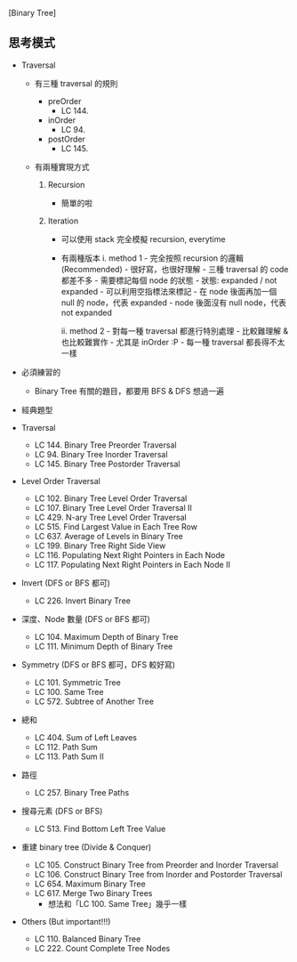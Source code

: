 [Binary Tree]

## 思考模式
- Traversal
    - 有三種 traversal 的規則
        - preOrder
            - LC 144.
        - inOrder
            - LC 94.
        - postOrder
            - LC 145.
    
    - 有兩種實現方式
        1. Recursion
            - 簡單的啦
               
        2. Iteration 
            - 可以使用 stack 完全模擬 recursion, everytime
            - 有兩種版本 
                i. method 1 
                    - 完全按照 recursion 的邏輯 (Recommended)
                    - 很好寫，也很好理解
                    - 三種 traversal 的 code 都差不多
                    - 需要標記每個 node 的狀態
                        - 狀態: expanded / not expanded
                        - 可以利用空指標法來標記
                            - 在 node 後面再加一個 null 的 node，代表 expanded
                            - node 後面沒有 null node，代表 not expanded

                ii. method 2
                    - 對每一種 traversal 都進行特別處理
                    - 比較難理解 & 也比較難實作
                        - 尤其是 inOrder :P
                    - 每一種 traversal 都長得不太一樣
     
- 必須練習的
    - Binary Tree 有關的題目，都要用 BFS & DFS 想過一遍

- 經典題型
- Traversal 
    - LC 144. Binary Tree Preorder Traversal
    - LC 94. Binary Tree Inorder Traversal
    - LC 145. Binary Tree Postorder Traversal

- Level Order Traversal
    - LC 102. Binary Tree Level Order Traversal
    - LC 107. Binary Tree Level Order Traversal II
    - LC 429. N-ary Tree Level Order Traversal
    - LC 515. Find Largest Value in Each Tree Row
    - LC 637. Average of Levels in Binary Tree
    - LC 199. Binary Tree Right Side View
    - LC 116. Populating Next Right Pointers in Each Node
    - LC 117. Populating Next Right Pointers in Each Node II
 
- Invert (DFS or BFS 都可)
    - LC 226. Invert Binary Tree

- 深度、Node 數量 (DFS or BFS 都可)
    - LC 104. Maximum Depth of Binary Tree
    - LC 111. Minimum Depth of Binary Tree
    
- Symmetry (DFS or BFS 都可，DFS 較好寫)
    - LC 101. Symmetric Tree
    - LC 100. Same Tree
    - LC 572. Subtree of Another Tree

- 總和
    - LC 404. Sum of Left Leaves
    - LC 112. Path Sum
    - LC 113. Path Sum II

- 路徑
    - LC 257. Binary Tree Paths

- 搜尋元素 (DFS or BFS)
    - LC 513. Find Bottom Left Tree Value
     
- 重建 binary tree (Divide & Conquer)
    - LC 105. Construct Binary Tree from Preorder and Inorder Traversal
    - LC 106. Construct Binary Tree from Inorder and Postorder Traversal
    - LC 654. Maximum Binary Tree
    - LC 617. Merge Two Binary Trees
        - 想法和「LC 100. Same Tree」幾乎一樣

- Others (But important!!!)
    - LC 110. Balanced Binary Tree
    - LC 222. Count Complete Tree Nodes
